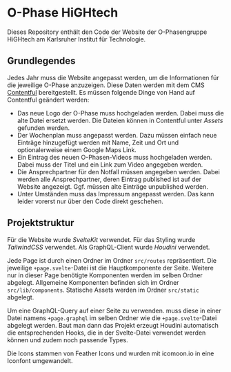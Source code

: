 # O-Phase HiGHtech

Dieses Repository enthält den Code der Website der O-Phasengruppe HiGHtech am Karlsruher Institut für Technologie.

## Grundlegendes

Jedes Jahr muss die Website angepasst werden, um die Informationen für die jeweilige O-Phase anzuzeigen.
Diese Daten werden mit dem CMS [Contentful](https://www.contentful.com/) bereitgestellt. Es müssen folgende Dinge von Hand auf Contentful geändert werden:

- Das neue Logo der O-Phase muss hochgeladen werden. Dabei muss die alte Datei ersetzt werden. Die Dateien können in Contentful unter _Assets_ gefunden werden.
- Der Wochenplan muss angepasst werden. Dazu müssen einfach neue Einträge hinzugefügt werden mit Name, Zeit und Ort und optionalerweise einem Google Maps Link.
- Ein Eintrag des neuen O-Phasen-Videos muss hochgeladen werden. Dabei muss der Titel und ein Link zum Video angegeben werden.
- Die Ansprechpartner für den Notfall müssen angegeben werden. Dabei werden alle Ansprechpartner, deren Eintrag published ist auf der Website angezeigt. Ggf. müssen alte Einträge unpublished werden.
- Unter Umständen muss das Impressum angepasst werden. Das kann leider vorerst nur über den Code direkt geschehen.

## Projektstruktur

Für die Website wurde _SvelteKit_ verwendet. Für das Styling wurde _TailwindCSS_ verwendet. Als GraphQL-Client wurde _Houdini_ verwendet.

Jede Page ist durch einen Ordner im Ordner `src/routes` repräsentiert. Die jeweilige `+page.svelte`-Datei ist die Hauptkomponente der
Seite. Weitere nur in dieser Page benötigte Komponenten werden im selben Ordner abgelegt. Allgemeine Komponenten
befinden sich im Ordner `src/lib/components`. Statische Assets werden im Ordner `src/static` abgelegt.

Um eine GraphQL-Query auf einer Seite zu verwenden. muss diese in einer Datei namens `+page.graphql` im selben Ordner wie die `+page.svelte`-Datei abgelegt werden.
Baut man dann das Projekt erzeugt Houdini automatisch die entsprechenden Hooks, die in der Svelte-Datei verwendet werden können und zudem noch passende Types.

Die Icons stammen von Feather Icons und wurden mit icomoon.io in eine Iconfont umgewandelt.
